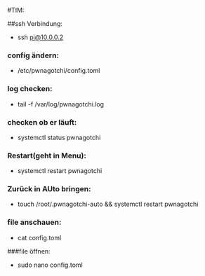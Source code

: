 #TIM:

##ssh Verbindung:

- ssh pi@10.0.0.2

### config ändern:

- /etc/pwnagotchi/config.toml

### log checken:

- tail -f /var/log/pwnagotchi.log

### checken ob er läuft:

- systemctl status pwnagotchi

### Restart(geht in Menu):

- systemctl restart pwnagotchi

### Zurück in AUto bringen:

- touch /root/.pwnagotchi-auto && systemctl restart pwnagotchi

### file anschauen:

- cat config.toml

###file öffnen:

- sudo nano config.toml